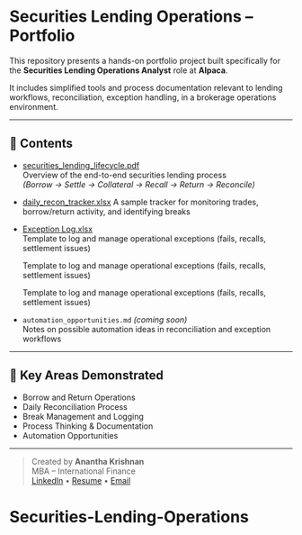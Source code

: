 # Securities Lending Operations – Portfolio

This repository presents a hands-on portfolio project built specifically for the **Securities Lending Operations Analyst** role at **Alpaca**.

It includes simplified tools and process documentation relevant to lending workflows, reconciliation, exception handling, in a brokerage operations environment.

---

## 📁 Contents

- [securities_lending_lifecycle.pdf](./securities_lending_lifecycle.pdf)  
  Overview of the end-to-end securities lending process  
  *(Borrow → Settle → Collateral → Recall → Return → Reconcile)*

- [daily_recon_tracker.xlsx](./daily_recon_tracker.xlsx)
  A sample tracker for monitoring trades, borrow/return activity, and identifying breaks

- [Exception Log.xlsx](Exception%20Log.xlsx)  
  Template to log and manage operational exceptions (fails, recalls, settlement issues)

  Template to log and manage operational exceptions (fails, recalls, settlement issues)
 
  Template to log and manage operational exceptions (fails, recalls, settlement issues)

- `automation_opportunities.md` *(coming soon)*  
  Notes on possible automation ideas in reconciliation and exception workflows

---

## 🧠 Key Areas Demonstrated

- Borrow and Return Operations
- Daily Reconciliation Process
- Break Management and Logging
- Process Thinking & Documentation
- Automation Opportunities

---

> Created by **Anantha Krishnan**  
> MBA – International Finance  
> [LinkedIn](#) • [Resume](#) • [Email](#)
# Securities-Lending-Operations
